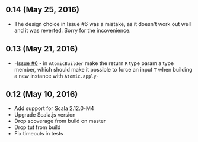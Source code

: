 ## 0.14 (May 25, 2016)

- The design choice in Issue #6 was a mistake, as it doesn't work out
  well and it was reverted. Sorry for the incovenience.

## 0.13 (May 21, 2016)

- -[Issue #6](https://github.com/monixio/sincron/issues/6) - in `AtomicBuilder`
  make the return `R` type param a type member, which should make it possible
  to force an input `T` when building a new instance with `Atomic.apply`- 

## 0.12 (May 10, 2016)

- Add support for Scala 2.12.0-M4
- Upgrade Scala.js version
- Drop scoverage from build on master
- Drop tut from build
- Fix timeouts in tests
